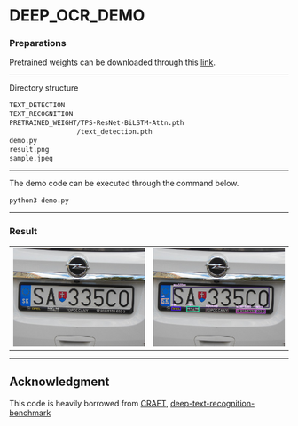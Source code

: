 # DEEP_OCR_DEMO

### Preparations

Pretrained weights can be downloaded through this [link](https://www.google.com/search?q=%EA%B5%AC%EA%B8%80+%EB%B2%88%EC%97%AD&sxsrf=ALeKk01rO3H-67qESuC73ilriIX1xUQjng%3A1628508623515&ei=zxERYfr5HrWj1e8P3rqHmA4&oq=%EA%B5%AC%EA%B8%80+%EB%B2%88%EC%97%AD&gs_lcp=Cgdnd3Mtd2l6EAMyBAgjECcyBAgjECcyCwgAEIAEELEDEIMBMgUIABCABDIECAAQQzIFCAAQgAQyBQgAEIAEMgUIABCABDIFCAAQgAQyBQgAEIAEOgcIABBHELADOggIABCABBCxA0oECEEYAFCoCFjXDWD4DmgBcAJ4AYAB4gGIAbcLkgEFMC41LjOYAQCgAQHIAQTAAQE&sclient=gws-wiz&ved=0ahUKEwi6nZKw66PyAhW1UfUHHV7dAeMQ4dUDCA4&uact=5).

---

Directory structure
```
TEXT_DETECTION
TEXT_RECOGNITION
PRETRAINED_WEIGHT/TPS-ResNet-BiLSTM-Attn.pth
                 /text_detection.pth
demo.py
result.png
sample.jpeg
```
---

The demo code can be executed through the command below.
```
python3 demo.py
```

---
### Result

<table>
  <tr>
    <td><img alt="" src="./sample.jpeg" /></td><td><img alt="" src="./result.png" /></td>
  <tr>
</table>

---

## Acknowledgment
This code is heavily borrowed from [CRAFT](https://github.com/clovaai/CRAFT-pytorch), [deep-text-recognition-benchmark](https://github.com/clovaai/deep-text-recognition-benchmark)
